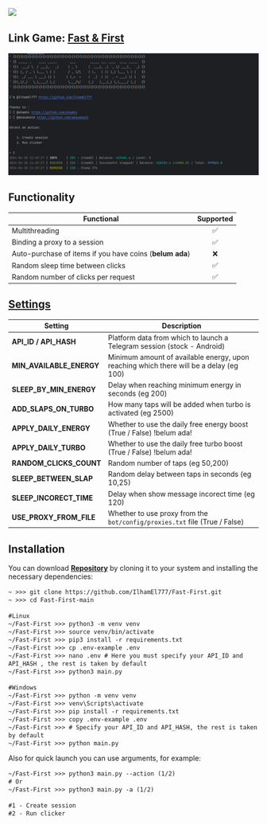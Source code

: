 [<img src="https://img.shields.io/badge/Telegram-%40Me-orange">](https://t.me/ilham_el)

## **Link Game**: [Fast & First](https://t.me/FirstDuck_bot/FirstDuck?startapp=2061272263)

![img1](.github/images/demo.png)

## Functionality
| Functional                                            | Supported |
|-------------------------------------------------------|:---------:|
| Multithreading                                        |     ✅     |
| Binding a proxy to a session                          |     ✅     |
| Auto-purchase of items if you have coins (**belum ada**)  |     ❌     |
| Random sleep time between clicks                      |     ✅     |
| Random number of clicks per request                   |     ✅     |

## [Settings](https://github.com/IlhamEl777/Fast-First/blob/main/.env-example)
| Setting                | Description                                                                            |
|--------------------------|----------------------------------------------------------------------------------------|
| **API_ID / API_HASH**    | Platform data from which to launch a Telegram session (stock - Android)                |
| **MIN_AVAILABLE_ENERGY** | Minimum amount of available energy, upon reaching which there will be a delay (eg 100) |
| **SLEEP_BY_MIN_ENERGY**  | Delay when reaching minimum energy in seconds (eg 200)                                 |
| **ADD_SLAPS_ON_TURBO**   | How many taps will be added when turbo is activated (eg 2500)                          |
| **APPLY_DAILY_ENERGY**   | Whether to use the daily free energy boost (True / False) !belum ada!                  |
| **APPLY_DAILY_TURBO**    | Whether to use the daily free turbo boost (True / False)  !belum ada!                  |
| **RANDOM_CLICKS_COUNT**  | Random number of taps (eg 50,200)                                                      |
| **SLEEP_BETWEEN_SLAP**   | Random delay between taps in seconds (eg 10,25)                                        |
| **SLEEP_INCORECT_TIME**   | Delay when show message incorect time  (eg 120)                                        |
| **USE_PROXY_FROM_FILE**  | Whether to use proxy from the `bot/config/proxies.txt` file (True / False)             |

## Installation
You can download [**Repository**](https://github.com/IlhamEl777/Fast-First) by cloning it to your system and installing the necessary dependencies:
```shell
~ >>> git clone https://github.com/IlhamEl777/Fast-First.git
~ >>> cd Fast-First-main

#Linux
~/Fast-First >>> python3 -m venv venv
~/Fast-First >>> source venv/bin/activate
~/Fast-First >>> pip3 install -r requirements.txt
~/Fast-First >>> cp .env-example .env
~/Fast-First >>> nano .env # Here you must specify your API_ID and API_HASH , the rest is taken by default
~/Fast-First >>> python3 main.py

#Windows
~/Fast-First >>> python -m venv venv
~/Fast-First >>> venv\Scripts\activate
~/Fast-First >>> pip install -r requirements.txt
~/Fast-First >>> copy .env-example .env
~/Fast-First >>> # Specify your API_ID and API_HASH, the rest is taken by default
~/Fast-First >>> python main.py
```

Also for quick launch you can use arguments, for example:
```shell
~/Fast-First >>> python3 main.py --action (1/2)
# Or
~/Fast-First >>> python3 main.py -a (1/2)

#1 - Create session
#2 - Run clicker
```
